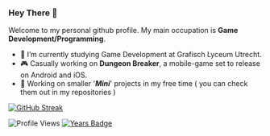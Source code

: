 ### Hey There 👋
Welcome to my personal github profile. My main occupation is **Game Development/Programming**.

- 🔭 I’m currently studying Game Development at Grafisch Lyceum Utrecht.
- 🎮 Casually working on **Dungeon Breaker**, a mobile-game set to release on Android and iOS.
- 💫 Working on smaller '**_Mini_**' projects in my free time ( you can check them out in my repositories )


[![GitHub Streak](http://github-readme-streak-stats.herokuapp.com?user=stefanpgd&theme=highcontrast&hide_border=true)](https://git.io/streak-stats)
  
![Profile Views](https://visitor-badge.glitch.me/badge?page_id=https://github.com/stefanpgd)
[![Years Badge](https://badges.pufler.dev/years/stefanpgd)](https://badges.pufler.dev)
